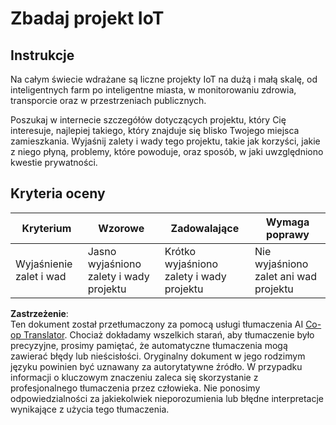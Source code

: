 <!--
CO_OP_TRANSLATOR_METADATA:
{
  "original_hash": "7ef1cec2d27b086032d46ab1958f3e99",
  "translation_date": "2025-08-26T07:06:59+00:00",
  "source_file": "1-getting-started/lessons/1-introduction-to-iot/assignment.md",
  "language_code": "pl"
}
-->
# Zbadaj projekt IoT

## Instrukcje

Na całym świecie wdrażane są liczne projekty IoT na dużą i małą skalę, od inteligentnych farm po inteligentne miasta, w monitorowaniu zdrowia, transporcie oraz w przestrzeniach publicznych.

Poszukaj w internecie szczegółów dotyczących projektu, który Cię interesuje, najlepiej takiego, który znajduje się blisko Twojego miejsca zamieszkania. Wyjaśnij zalety i wady tego projektu, takie jak korzyści, jakie z niego płyną, problemy, które powoduje, oraz sposób, w jaki uwzględniono kwestie prywatności.

## Kryteria oceny

| Kryterium | Wzorowe | Zadowalające | Wymaga poprawy |
| --------- | ------- | ------------ | -------------- |
| Wyjaśnienie zalet i wad | Jasno wyjaśniono zalety i wady projektu | Krótko wyjaśniono zalety i wady projektu | Nie wyjaśniono zalet ani wad projektu |

**Zastrzeżenie**:  
Ten dokument został przetłumaczony za pomocą usługi tłumaczenia AI [Co-op Translator](https://github.com/Azure/co-op-translator). Chociaż dokładamy wszelkich starań, aby tłumaczenie było precyzyjne, prosimy pamiętać, że automatyczne tłumaczenia mogą zawierać błędy lub nieścisłości. Oryginalny dokument w jego rodzimym języku powinien być uznawany za autorytatywne źródło. W przypadku informacji o kluczowym znaczeniu zaleca się skorzystanie z profesjonalnego tłumaczenia przez człowieka. Nie ponosimy odpowiedzialności za jakiekolwiek nieporozumienia lub błędne interpretacje wynikające z użycia tego tłumaczenia.